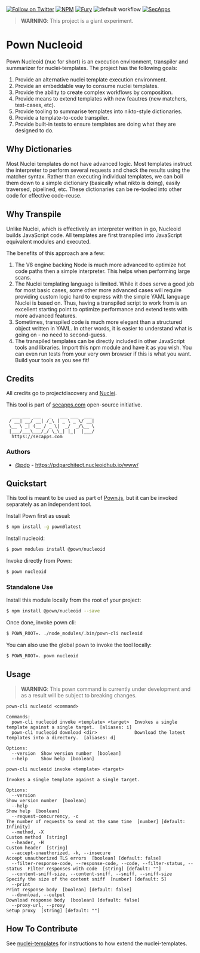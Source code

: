 [![Follow on Twitter](https://img.shields.io/twitter/follow/pownjs.svg?logo=twitter)](https://twitter.com/pownjs)
[![NPM](https://img.shields.io/npm/v/@pown/nucleoid.svg)](https://www.npmjs.com/package/@pown/nucleoid)
[![Fury](https://img.shields.io/badge/version-2x%20Fury-red.svg)](https://nucleoidhub.com/pownjs/lobby)
![default workflow](https://github.com/pownjs/nucleoid/actions/workflows/default.yaml/badge.svg)
[![SecApps](https://img.shields.io/badge/credits-SecApps-black.svg)](https://secapps.com)

> **WARNING**: This project is a giant experiment.

# Pown Nucleoid

Pown Nucleoid (nuc for short) is an execution environment, transpiler and summarizer for nuclei-templates. The project has the following goals:

1. Provide an alternative nuclei template execution environment.
2. Provide an embeddable way to consume nuclei templates.
3. Provide the ability to create complex workflows by composition.
4. Provide means to extend templates with new feautres (new matchers, test-cases, etc).
5. Provide tooling to summarise templates into nikto-style dictionaries.
6. Provide a template-to-code transpiler.
7. Provide built-in tests to ensure templates are doing what they are designed to do.

## Why Dictionaries

Most Nuclei templates do not have advanced logic. Most templates instruct the interpreter to perform several requests and check the results using the matcher syntax. Rather than executing individual templates, we can boil them down to a simple dictionary (basically what nikto is doing), easily traversed, pipelined, etc. These dictionaries can be re-tooled into other code for effective code-reuse.

## Why Transpile

Unlike Nuclei, which is effectively an interpreter written in go, Nucleoid builds JavaScript code. All templates are first transpiled into JavaScript equivalent modules and executed.

The benefits of this approach are a few:

1. The V8 engine backing Node is much more advanced to optimize hot code paths then a simple interpreter. This helps when performing large scans.
2. The Nuclei templating language is limited. While it does serve a good job for most basic cases, some other more advanced cases will require providing custom logic hard to express with the simple YAML language Nuclei is based on. Thus, having a transpiled script to work from is an excellent starting point to optimize performance and extend tests with more advanced features.
3. Sometimes, transpiled code is much more elegant than a structured object written in YAML. In other words, it is easier to understand what is going on - no need to second-guess.
4. The transpiled templates can be directly included in other JavaScript tools and libraries. Import this npm module and have it as you wish. You can even run tests from your very own browser if this is what you want. Build your tools as you see fit!

## Credits

All credits go to projectdiscovery and [Nuclei](https://github.com/projectdiscovery/nuclei/).

This tool is part of [secapps.com](https://secapps.com) open-source initiative.

```
  ___ ___ ___   _   ___ ___  ___
 / __| __/ __| /_\ | _ \ _ \/ __|
 \__ \ _| (__ / _ \|  _/  _/\__ \
 |___/___\___/_/ \_\_| |_|  |___/
  https://secapps.com
```

### Authors

* [@pdp](https://twitter.com/pdp) - https://pdparchitect.nucleoidhub.io/www/

## Quickstart

This tool is meant to be used as part of [Pown.js](https://nucleoidhub.com/pownjs/pown), but it can be invoked separately as an independent tool.

Install Pown first as usual:

```sh
$ npm install -g pown@latest
```

Install nucleoid:

```sh
$ pown modules install @pown/nucleoid
```

Invoke directly from Pown:

```sh
$ pown nucleoid
```

### Standalone Use

Install this module locally from the root of your project:

```sh
$ npm install @pown/nucleoid --save
```

Once done, invoke pown cli:

```sh
$ POWN_ROOT=. ./node_modules/.bin/pown-cli nucleoid
```

You can also use the global pown to invoke the tool locally:

```sh
$ POWN_ROOT=. pown nucleoid
```

## Usage

> **WARNING**: This pown command is currently under development and as a result will be subject to breaking changes.

```
pown-cli nucleoid <command>

Commands:
  pown-cli nucleoid invoke <template> <target>  Invokes a single template against a single target.  [aliases: i]
  pown-cli nucleoid download <dir>              Download the latest templates into a directory.  [aliases: d]

Options:
  --version  Show version number  [boolean]
  --help     Show help  [boolean]

pown-cli nucleoid invoke <template> <target>

Invokes a single template against a single target.

Options:
  --version                                                                   Show version number  [boolean]
  --help                                                                      Show help  [boolean]
  --request-concurrency, -c                                                   The number of requests to send at the same time  [number] [default: Infinity]
  --method, -X                                                                Custom method  [string]
  --header, -H                                                                Custom header  [string]
  --accept-unauthorized, -k, --insecure                                       Accept unauthorized TLS errors  [boolean] [default: false]
  --filter-response-code, --response-code, --code, --filter-status, --status  Filter responses with code  [string] [default: ""]
  --content-sniff-size, --content-sniff, --sniff, --sniff-size                Specify the size of the content sniff  [number] [default: 5]
  --print                                                                     Print response body  [boolean] [default: false]
  --download, --output                                                        Download response body  [boolean] [default: false]
  --proxy-url, --proxy                                                        Setup proxy  [string] [default: ""]
```

## How To Contribute

See [nuclei-templates](https://github.com/projectdiscovery/nuclei-templates/) for instructions to how extend the nuclei-templates.
